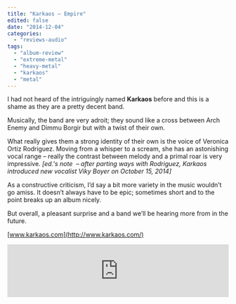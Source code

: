```yaml
---
title: "Karkaos – Empire"
edited: false
date: "2014-12-04"
categories:
  - "reviews-audio"
tags:
  - "album-review"
  - "extreme-metal"
  - "heavy-metal"
  - "karkaos"
  - "metal"
---
```


I had not heard of the intriguingly named **Karkaos** before and this is a shame as they are a pretty decent band.

Musically, the band are very adroit; they sound like a cross between Arch Enemy and Dimmu Borgir but with a twist of their own.

What really gives them a strong identity of their own is the voice of Veronica Ortiz Rodriguez. Moving from a whisper to a scream, she has an astonishing vocal range – really the contrast between melody and a primal roar is very impressive. _\[ed.'s note  – after parting ways with Rodriguez, Karkaos introduced new vocalist Viky Boyer on October 15, 2014\]_

As a constructive criticism, I’d say a bit more variety in the music wouldn’t go amiss. It doesn’t always have to be epic; sometimes short and to the point breaks up an album nicely.

But overall, a pleasant surprise and a band we’ll be hearing more from in the future.

[www.karkaos.com](http://www.karkaos.com/)

<iframe style="border: 0; width: 100%; height: 120px;" src="http://bandcamp.com/EmbeddedPlayer/album=733746573/size=large/bgcol=ffffff/linkcol=0687f5/tracklist=false/artwork=small/transparent=true/" width="300" height="150" seamless=""><a href="http://karkaos.bandcamp.com/album/empire">Empire by Karkaos</a></iframe>
